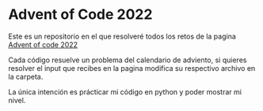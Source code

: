# Advent of Code 2022

Este es un repositorio en el que resolveré todos los retos de la pagina [Advent of code 2022](https://adventofcode.com/2022)

Cada código resuelve un problema del calendario de adviento, si quieres resolver el input que recibes en la pagina modifica su respectivo archivo en la carpeta.

La única intención es prácticar mi código en python y poder mostrar mi nivel.
